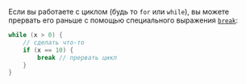 Если вы работаете с циклом (будь то `for` или `while`), вы можете прервать его раньше с помощью специального выражения [`break`](https://kotlinlang.org/docs/returns.html):
```kotlin
while (x > 0) {
    // сделать что-то
    if (x == 10) {
        break // прервать цикл
    }
}
```